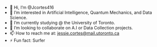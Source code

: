 - 👋 Hi, I’m @Jcortes416
- 👀 I’m interested in Artificial Intelligence, Quantum Mechanics, and Data Science. 
- 🌱 I’m currently studying @ the University of Toronto.
- 🤝 I’m looking to collaborate on A.I or Data Collection projects.
- 📫 How to reach me at: jessie.cortes@mail.utoronto.ca
- ⚡ Fun fact: Surfer

<!---
Jcortes416/Jcortes416 is a ✨ special ✨ repository because its `README.md` (this file) appears on your GitHub profile.
You can click the Preview link to take a look at your changes.
--->
